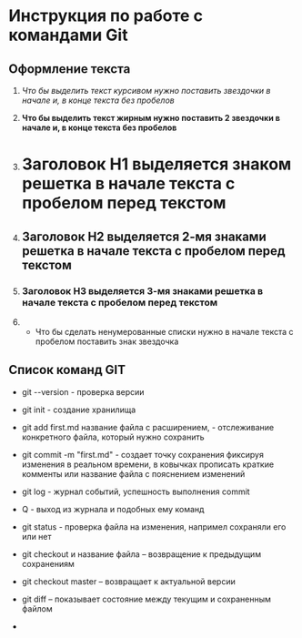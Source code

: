 # Инструкция по работе с командами Git 

## Оформление текста

1. *Что бы выделить текст курсивом нужно поставить звездочки в начале и, в конце текста без пробелов*

2. **Что бы выделить текст жирным нужно поставить 2 звездочки в начале и, в конце текста без пробелов**

3. # Заголовок H1 выделяется знаком решетка в начале текста с пробелом перед текстом

4. ## Заголовок H2 выделяется 2-мя знаками решетка в начале текста с пробелом перед текстом

5. ### Заголовок H3 выделяется 3-мя знаками решетка в начале текста с пробелом перед текстом

6. * Что бы сделать ненумерованные списки нужно в начале текста с пробелом поставить знак звездочка

## Список команд GIT

* git --version - проверка версии

* git init - создание хранилища

* git add first.md название файла с расширением, - отслеживание конкретного файла, который нужно сохранить

* git commit -m "first.md" - создает точку сохранения фиксируя изменения в реальном времени, в ковычках прописать краткие комменты или название файла с пояснением изменений

* git log - журнал событий, успешность выполнения commit

* Q - выход из журнала и подобных ему команд

* git status - проверка файла на изменения, напримел сохраняли его или нет

* git checkout и название файла – возвращение к предыдущим сохранениям

* git checkout master – возвращает к актуальной версии

* git diff – показывает состояние между текущим и сохраненным файлом

* 
